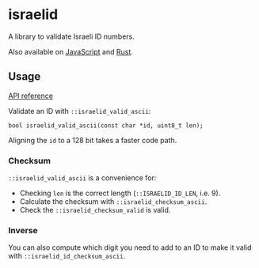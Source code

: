 # israelid

A library to validate Israeli ID numbers.

Also available on [JavaScript](https://github.com/yehuthi/israelid.js) and [Rust](https://github.com/yehuthi/israelid.rs).

## Usage

[API reference](https://yehuthi.github.io/israelid/)

Validate an ID with `::israelid_valid_ascii`:
```
bool israelid_valid_ascii(const char *id, uint8_t len);
```
Aligning the `id` to a 128 bit takes a faster code path.

### Checksum

`::israelid_valid_ascii` is a convenience for:
- Checking `len` is the correct length (`::ISRAELID_ID_LEN`, i.e. 9).
- Calculate the checksum with `::israelid_checksum_ascii`.
- Check the `::israelid_checksum_valid` is valid.

### Inverse

You can also compute which digit you need to add to an ID to make it valid with `::israelid_id_checksum_ascii`.
